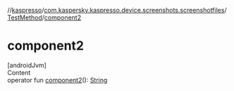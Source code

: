 //[kaspresso](../../index.md)/[com.kaspersky.kaspresso.device.screenshots.screenshotfiles](../index.md)/[TestMethod](index.md)/[component2](component2.md)



# component2  
[androidJvm]  
Content  
operator fun [component2](component2.md)(): [String](https://kotlinlang.org/api/latest/jvm/stdlib/kotlin/-string/index.html)  



